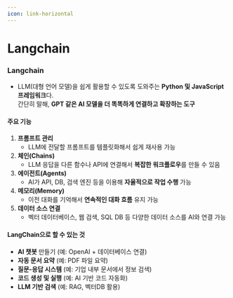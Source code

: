 ```yaml
---
icon: link-horizontal
---
```


# Langchain

### Langchain

* LLM(대형 언어 모델)을 쉽게 활용할 수 있도록 도와주는 **Python 및 JavaScript 프레임워크**다.\
  간단히 말해, **GPT 같은 AI 모델을 더 똑똑하게 연결하고 확장하는 도구**

#### **주요 기능**

1. **프롬프트 관리**
   * LLM에 전달할 프롬프트를 템플릿화해서 쉽게 재사용 가능
2. **체인(Chains)**
   * LLM 응답을 다른 함수나 API에 연결해서 **복잡한 워크플로우**를 만들 수 있음
3. **에이전트(Agents)**
   * AI가 API, DB, 검색 엔진 등을 이용해 **자율적으로 작업 수행** 가능
4. **메모리(Memory)**
   * 이전 대화를 기억해서 **연속적인 대화 흐름** 유지 가능
5. **데이터 소스 연결**
   * 벡터 데이터베이스, 웹 검색, SQL DB 등 다양한 데이터 소스를 AI와 연결 가능



#### **LangChain으로 할 수 있는 것**

* **AI 챗봇** 만들기 (예: OpenAI + 데이터베이스 연결)
* **자동 문서 요약** (예: PDF 파일 요약)
* **질문-응답 시스템** (예: 기업 내부 문서에서 정보 검색)
* **코드 생성 및 실행** (예: AI 기반 코드 자동화)
* **LLM 기반 검색** (예: RAG, 벡터DB 활용)









